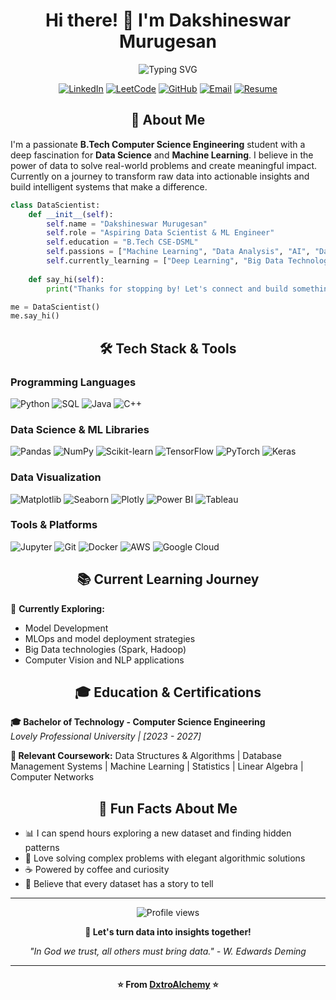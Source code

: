 <div align="center">
  <h1>Hi there! 👋 I'm Dakshineswar Murugesan</h1>
</div>

<div align="center">
  <img src="https://readme-typing-svg.herokuapp.com?font=Fira+Code&pause=1000&color=2E9EF7&center=true&vCenter=true&width=435&lines=Aspiring+Data+Scientist+!!;Aspiring+Machine+Learning+Engineer!!;B.Tech+CSE+Student;Turning+Data+into+Insights" alt="Typing SVG" />
</div>

<div align="center">
  
[![LinkedIn](https://img.shields.io/badge/LinkedIn-0077B5?style=for-the-badge&logo=linkedin&logoColor=white)](www.linkedin.com/in/dakshinm)
[![LeetCode](https://img.shields.io/badge/LeetCode-FFA116?style=for-the-badge&logo=leetcode&logoColor=white)](your-leetcode-url)
[![GitHub](https://img.shields.io/badge/GitHub-100000?style=for-the-badge&logo=github&logoColor=white)](https://github.com/DxtroAlchemy)
[![Email](https://img.shields.io/badge/Gmail-D14836?style=for-the-badge&logo=gmail&logoColor=white)](mailto:dakshinm205@gmail.com)
[![Resume](https://img.shields.io/badge/Resume-informational?style=for-the-badge&logo=read-the-docs&logoColor=white)](https://docs.google.com/document/d/1anJtpgUcw95hItGwhCdlixOP9IGEU1BaW7Q79YxKZu0/edit?usp=sharing)

</div>

<div align="Center">
  <h2>🚀 About Me</h2>
</div>

I'm a passionate **B.Tech Computer Science Engineering** student with a deep fascination for **Data Science** and **Machine Learning**. I believe in the power of data to solve real-world problems and create meaningful impact. Currently on a journey to transform raw data into actionable insights and build intelligent systems that make a difference.

```python
class DataScientist:
    def __init__(self):
        self.name = "Dakshineswar Murugesan"
        self.role = "Aspiring Data Scientist & ML Engineer"
        self.education = "B.Tech CSE-DSML"
        self.passions = ["Machine Learning", "Data Analysis", "AI", "Data Science" , "Business Analysis"]
        self.currently_learning = ["Deep Learning", "Big Data Technologies" , "Data Engineering" , "Model Development & Deployment"]
    
    def say_hi(self):
        print("Thanks for stopping by! Let's connect and build something amazing together!")

me = DataScientist()
me.say_hi()
```

<div align="Center">
  <h2>🛠️ Tech Stack & Tools</h2>
</div>

### Programming Languages
![Python](https://img.shields.io/badge/Python-3776AB?style=for-the-badge&logo=python&logoColor=white)
![SQL](https://img.shields.io/badge/MySQL-005C84?style=for-the-badge&logo=mysql&logoColor=white)
![Java](https://img.shields.io/badge/Java-ED8B00?style=for-the-badge&logo=openjdk&logoColor=white)
![C++](https://img.shields.io/badge/C%2B%2B-00599C?style=for-the-badge&logo=c%2B%2B&logoColor=white)

### Data Science & ML Libraries
![Pandas](https://img.shields.io/badge/Pandas-2C2D72?style=for-the-badge&logo=pandas&logoColor=white)
![NumPy](https://img.shields.io/badge/Numpy-777BB4?style=for-the-badge&logo=numpy&logoColor=white)
![Scikit-learn](https://img.shields.io/badge/scikit_learn-F7931E?style=for-the-badge&logo=scikit-learn&logoColor=white)
![TensorFlow](https://img.shields.io/badge/TensorFlow-FF6F00?style=for-the-badge&logo=tensorflow&logoColor=white)
![PyTorch](https://img.shields.io/badge/PyTorch-EE4C2C?style=for-the-badge&logo=pytorch&logoColor=white)
![Keras](https://img.shields.io/badge/Keras-FF0000?style=for-the-badge&logo=keras&logoColor=white)

### Data Visualization
![Matplotlib](https://img.shields.io/badge/Matplotlib-11557c?style=for-the-badge&logo=python&logoColor=white)
![Seaborn](https://img.shields.io/badge/Seaborn-3776AB?style=for-the-badge&logo=python&logoColor=white)
![Plotly](https://img.shields.io/badge/Plotly-239120?style=for-the-badge&logo=plotly&logoColor=white)
![Power BI](https://img.shields.io/badge/PowerBI-F2C811?style=for-the-badge&logo=Power%20BI&logoColor=white)
![Tableau](https://img.shields.io/badge/Tableau-E97627?style=for-the-badge&logo=Tableau&logoColor=white)

### Tools & Platforms
![Jupyter](https://img.shields.io/badge/Jupyter-F37626?style=for-the-badge&logo=jupyter&logoColor=white)
![Git](https://img.shields.io/badge/Git-F05032?style=for-the-badge&logo=git&logoColor=white)
![Docker](https://img.shields.io/badge/Docker-2CA5E0?style=for-the-badge&logo=docker&logoColor=white)
![AWS](https://img.shields.io/badge/Amazon_AWS-FF9900?style=for-the-badge&logo=amazonaws&logoColor=white)
![Google Cloud](https://img.shields.io/badge/Google_Cloud-4285F4?style=for-the-badge&logo=google-cloud&logoColor=white)

<div align="Center">
  <h2>📚 Current Learning Journey</h2>
</div>

🎯 **Currently Exploring:**
- Model Development 
- MLOps and model deployment strategies
- Big Data technologies (Spark, Hadoop)
- Computer Vision and NLP applications

<div align="Center">
  <h2>🎓 Education & Certifications</h2>
</div>

**🎓 Bachelor of Technology - Computer Science Engineering**  
*Lovely Professional University | [2023 - 2027]*

**📜 Relevant Coursework:**
Data Structures & Algorithms | Database Management Systems | Machine Learning | Statistics | Linear Algebra | Computer Networks 




<div align="Center">
  <h2>🎨 Fun Facts About Me</h2>
</div>

- 📊 I can spend hours exploring a new dataset and finding hidden patterns
- 🧩 Love solving complex problems with elegant algorithmic solutions
- ☕ Powered by coffee and curiosity
- 🌱 Believe that every dataset has a story to tell

---

<div align="center">
  <img src="https://komarev.com/ghpvc/?username=DxtroAlchemy&color=brightgreen&style=flat-square" alt="Profile views"/>
  
  **💬 Let's turn data into insights together!**
  
  *"In God we trust, all others must bring data." - W. Edwards Deming*
</div>

---
<div align="Center">
  <h4>⭐️ From <a href="https://github.com/DxtroAlchemy">DxtroAlchemy</a> ⭐ </h4>
</div>
